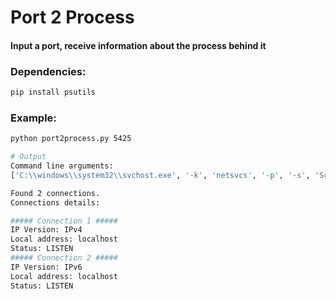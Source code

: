 # Port 2 Process
#### Input a port, receive information about the process behind it

### Dependencies:

```bash
pip install psutils
```

### Example:

```bash
python port2process.py 5425

# Output
Command line arguments:
['C:\\windows\\system32\\svchost.exe', '-k', 'netsvcs', '-p', '-s', 'Schedule']

Found 2 connections.
Connections details:

##### Connection 1 #####
IP Version: IPv4
Local address: localhost
Status: LISTEN
##### Connection 2 #####
IP Version: IPv6
Local address: localhost
Status: LISTEN
```

